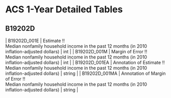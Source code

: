 # ACS 1-Year Detailed Tables

## B19202D

| B19202D_001E | Estimate !!<br>Median nonfamily household income in the past 12 months (in 2010 inflation-adjusted dollars) | int |
| B19202D_001M | Margin of Error !!<br>Median nonfamily household income in the past 12 months (in 2010 inflation-adjusted dollars) | int |
| B19202D_001EA | Annotation of Estimate !!<br>Median nonfamily household income in the past 12 months (in 2010 inflation-adjusted dollars) | string |
| B19202D_001MA | Annotation of Margin of Error !!<br>Median nonfamily household income in the past 12 months (in 2010 inflation-adjusted dollars) | string |

